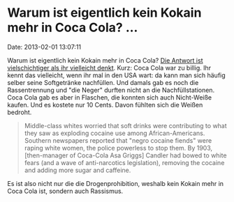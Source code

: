 Warum ist eigentlich kein Kokain mehr in Coca Cola? \...
========================================================

Date: 2013-02-01 13:07:11

Warum ist eigentlich kein Kokain mehr in Coca Cola? [Die Antwort ist
vielschichtiger als ihr vielleicht
denkt](http://www.theatlantic.com/health/archive/2013/01/why-we-took-cocaine-out-of-soda/272694/).
Kurz: Coca Cola war zu billig. Ihr kennt das vielleicht, wenn ihr mal in
den USA wart: da kann man sich häufig selber seine Softgetränke
nachfüllen. Und damals gab es noch die Rassentrennung und \"die Neger\"
durften nicht an die Nachfüllstationen. Coca Cola gab es aber in
Flaschen, die konnten sich auch Nicht-Weiße kaufen. Und es kostete nur
10 Cents. Davon fühlten sich die Weißen bedroht.

> Middle-class whites worried that soft drinks were contributing to what
> they saw as exploding cocaine use among African-Americans. Southern
> newspapers reported that \"negro cocaine fiends\" were raping white
> women, the police powerless to stop them. By 1903, \[then-manager of
> Coca-Cola Asa Griggs\] Candler had bowed to white fears (and a wave of
> anti-narcotics legislation), removing the cocaine and adding more
> sugar and caffeine.

Es ist also nicht nur die die Drogenprohibition, weshalb kein Kokain
mehr in Coca Cola ist, sondern auch Rassismus.
